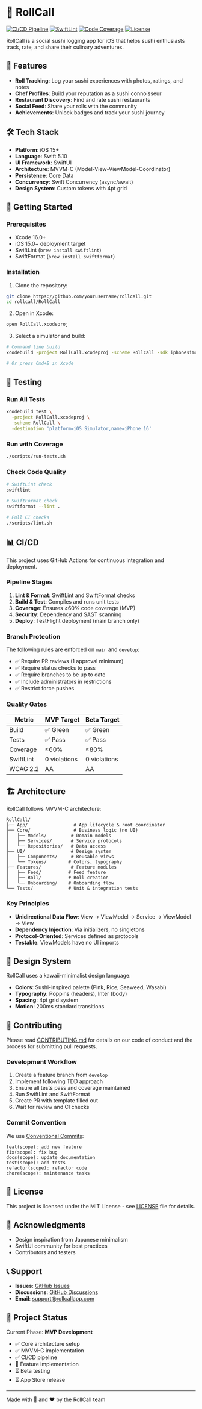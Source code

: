 # 🍣 RollCall

[![CI/CD Pipeline](https://github.com/yourusername/rollcall/actions/workflows/ci.yml/badge.svg)](https://github.com/yourusername/rollcall/actions/workflows/ci.yml)
[![SwiftLint](https://img.shields.io/badge/SwiftLint-0%20violations-success)](https://github.com/realm/SwiftLint)
[![Code Coverage](https://img.shields.io/badge/coverage-60%25-yellow)](https://codecov.io/gh/yourusername/rollcall)
[![License](https://img.shields.io/badge/license-MIT-blue)](LICENSE)

RollCall is a social sushi logging app for iOS that helps sushi enthusiasts track, rate, and share their culinary adventures.

## 📱 Features

- **Roll Tracking**: Log your sushi experiences with photos, ratings, and notes
- **Chef Profiles**: Build your reputation as a sushi connoisseur
- **Restaurant Discovery**: Find and rate sushi restaurants
- **Social Feed**: Share your rolls with the community
- **Achievements**: Unlock badges and track your sushi journey

## 🛠 Tech Stack

- **Platform**: iOS 15+
- **Language**: Swift 5.10
- **UI Framework**: SwiftUI
- **Architecture**: MVVM-C (Model-View-ViewModel-Coordinator)
- **Persistence**: Core Data
- **Concurrency**: Swift Concurrency (async/await)
- **Design System**: Custom tokens with 4pt grid

## 🚀 Getting Started

### Prerequisites

- Xcode 16.0+
- iOS 15.0+ deployment target
- SwiftLint (`brew install swiftlint`)
- SwiftFormat (`brew install swiftformat`)

### Installation

1. Clone the repository:
```bash
git clone https://github.com/yourusername/rollcall.git
cd rollcall/RollCall
```

2. Open in Xcode:
```bash
open RollCall.xcodeproj
```

3. Select a simulator and build:
```bash
# Command line build
xcodebuild -project RollCall.xcodeproj -scheme RollCall -sdk iphonesimulator build

# Or press Cmd+B in Xcode
```

## 🧪 Testing

### Run All Tests
```bash
xcodebuild test \
  -project RollCall.xcodeproj \
  -scheme RollCall \
  -destination 'platform=iOS Simulator,name=iPhone 16'
```

### Run with Coverage
```bash
./scripts/run-tests.sh
```

### Check Code Quality
```bash
# SwiftLint check
swiftlint

# SwiftFormat check
swiftformat --lint .

# Full CI checks
./scripts/lint.sh
```

## 📊 CI/CD

This project uses GitHub Actions for continuous integration and deployment.

### Pipeline Stages

1. **Lint & Format**: SwiftLint and SwiftFormat checks
2. **Build & Test**: Compiles and runs unit tests
3. **Coverage**: Ensures ≥60% code coverage (MVP)
4. **Security**: Dependency and SAST scanning
5. **Deploy**: TestFlight deployment (main branch only)

### Branch Protection

The following rules are enforced on `main` and `develop`:

- ✅ Require PR reviews (1 approval minimum)
- ✅ Require status checks to pass
- ✅ Require branches to be up to date
- ✅ Include administrators in restrictions
- ✅ Restrict force pushes

### Quality Gates

| Metric | MVP Target | Beta Target |
|--------|------------|-------------|
| Build | ✅ Green | ✅ Green |
| Tests | ✅ Pass | ✅ Pass |
| Coverage | ≥60% | ≥80% |
| SwiftLint | 0 violations | 0 violations |
| WCAG 2.2 | AA | AA |

## 🏗 Architecture

RollCall follows MVVM-C architecture:

```
RollCall/
├── App/                 # App lifecycle & root coordinator
├── Core/                # Business logic (no UI)
│   ├── Models/         # Domain models
│   ├── Services/       # Service protocols
│   └── Repositories/   # Data access
├── UI/                 # Design system
│   ├── Components/     # Reusable views
│   └── Tokens/        # Colors, typography
├── Features/           # Feature modules
│   ├── Feed/          # Feed feature
│   ├── Roll/          # Roll creation
│   └── Onboarding/    # Onboarding flow
└── Tests/             # Unit & integration tests
```

### Key Principles

- **Unidirectional Data Flow**: View → ViewModel → Service → ViewModel → View
- **Dependency Injection**: Via initializers, no singletons
- **Protocol-Oriented**: Services defined as protocols
- **Testable**: ViewModels have no UI imports

## 🎨 Design System

RollCall uses a kawaii-minimalist design language:

- **Colors**: Sushi-inspired palette (Pink, Rice, Seaweed, Wasabi)
- **Typography**: Poppins (headers), Inter (body)
- **Spacing**: 4pt grid system
- **Motion**: 200ms standard transitions

## 📝 Contributing

Please read [CONTRIBUTING.md](CONTRIBUTING.md) for details on our code of conduct and the process for submitting pull requests.

### Development Workflow

1. Create a feature branch from `develop`
2. Implement following TDD approach
3. Ensure all tests pass and coverage maintained
4. Run SwiftLint and SwiftFormat
5. Create PR with template filled out
6. Wait for review and CI checks

### Commit Convention

We use [Conventional Commits](https://www.conventionalcommits.org/):

```
feat(scope): add new feature
fix(scope): fix bug
docs(scope): update documentation
test(scope): add tests
refactor(scope): refactor code
chore(scope): maintenance tasks
```

## 📄 License

This project is licensed under the MIT License - see [LICENSE](LICENSE) file for details.

## 🙏 Acknowledgments

- Design inspiration from Japanese minimalism
- SwiftUI community for best practices
- Contributors and testers

## 📞 Support

- **Issues**: [GitHub Issues](https://github.com/yourusername/rollcall/issues)
- **Discussions**: [GitHub Discussions](https://github.com/yourusername/rollcall/discussions)
- **Email**: support@rollcallapp.com

## 🚦 Project Status

Current Phase: **MVP Development**

- ✅ Core architecture setup
- ✅ MVVM-C implementation
- ✅ CI/CD pipeline
- 🔄 Feature implementation
- ⏳ Beta testing
- ⏳ App Store release

---

Made with 🍣 and ❤️ by the RollCall team